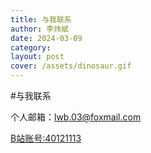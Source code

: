 ```yaml
---
title: 与我联系
author: 李炜斌
date: 2024-03-09
category: 
layout: post
cover: /assets/dinosaur.gif
---
```


#与我联系

个人邮箱：lwb.03@foxmail.com

[B站账号:40121113](https://space.bilibili.com/40121113)
